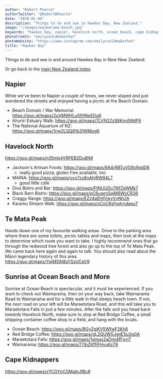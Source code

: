 ```yaml
---
author: "Robert Pearce"
authorTwitter: "@RobertWPearce"
date: "2020-01-04"
description: "Things to do and see in Hawkes Bay, New Zealand."
image: "/images/waimarama-beach.jpg"
keywords: "hawkes bay, napier, havelock north, ocean beach, cape kidnappers, new zealand"
photoCredit: "emilycouldmakethat"
photoWebsite: "https://www.instagram.com/emilycouldmakethat"
title: "Hawkes Bay"
---
```


Things to do and see in and around Hawkes Bay in New New Zealand.

Or go back to the [main New Zealand index](/new-zealand/index.html).

## Napier
While we've been to Napier a couple of times, we never stayed and just wandered
the streets and enjoyed having a picnic at the Beach Domain.

* Beach Domain / War Memorial: https://goo.gl/maps/2uVMWHLu5fHNpEDo6
* Ahuriri Estuary Walk: https://goo.gl/maps/7LVfiGZzS6Km4WdP9
* The National Aquarium of NZ: https://goo.gl/maps/1nw2LQQ81b31WMug6

## Havelock North
https://goo.gl/maps/n35mb4VRPEB2Du8N9

* Jackson's Artisan Foods: https://goo.gl/maps/8A4rRBTuVG9z9qdD6
  * really good pizza; gluten free available, too
* MAINA: https://goo.gl/maps/yvn7zs8nAhjRW84L7
  * good little cafe
* Diva Bistro and Bar: https://goo.gl/maps/FtNUUDu79ifZeWMk7
* Black Barn Bistro: https://goo.gl/maps/pC6uwmSajM6WoCR36
* Craggy Range: https://goo.gl/maps/EZz4aEHtVwyVvNh2A
* Karamu Stream Walk: https://goo.gl/maps/xCoC6sfyqtrndaeu7

## Te Mata Peak
Hands down one of my favourite walking areas. Drive to the parking area where
there are some toilets, picnic tables and maps, then look at the maps to
determine which route you want to take. I highly recommend ones that go through
the redwood tree forest and also go up to the top of Te Mata Peak. We came back
here again and again to talk. You should also read about the Māori legendary
history of this area.
https://goo.gl/maps/YpjM5iN8sYSzUCeV9

## Sunrise at Ocean Beach and More
Sunrise at Ocean Beach is spectacular, and it must be experienced. If you want
to check out Waimarama, then on your way back, take Waimarama Road to Waimarama
and for a little walk in that sleepy beach town. If not, the next road on your
left will be Maraetotara Road, and this will take you to Maraetotara Falls in
just a few minutes. After the falls and you head back towards Havelock North,
make sure to stop at Red Bridge Coffee, a small shipping container coffee shop
in a field, and hang with the locals.

* Ocean Beach: https://goo.gl/maps/BGyZgiKV5WfwF2Kh8
* Red Bridge Coffee: https://goo.gl/maps/gL2QUWGJwtE5u3gGA
* Maraetotara Falls: https://goo.gl/maps/1gmqx2aDmi4fFxyj7
* Waimarama: https://goo.gl/maps/77ibZKffjFHvu6z79

## Cape Kidnappers
https://goo.gl/maps/xYCGYnCGMajhJfBc8
